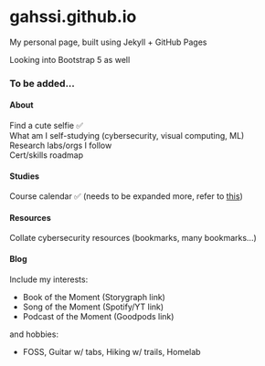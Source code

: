 # gahssi.github.io

My personal page, built using Jekyll + GitHub Pages

Looking into Bootstrap 5 as well

### To be added...

#### About
Find a cute selfie ✅  
What am I self-studying (cybersecurity, visual computing, ML)  
Research labs/orgs I follow  
Cert/skills roadmap

#### Studies
Course calendar ✅ (needs to be expanded more, refer to [this](https://fullcalendar.io/docs))

#### Resources
Collate cybersecurity resources (bookmarks, many bookmarks...)

#### Blog
Include my interests:
* Book of the Moment (Storygraph link)
* Song of the Moment (Spotify/YT link)
* Podcast of the Moment (Goodpods link)

and hobbies:
* FOSS, Guitar w/ tabs, Hiking w/ trails, Homelab
